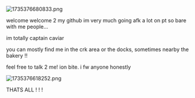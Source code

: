 ![1735376680833.png](https://github.com/user-attachments/assets/7fbf5037-d412-4ffc-832e-8e7a0fd026aa)

welcome welcome 2 my github im very much going afk a lot on pt so bare with me people...

im totally captain caviar

you can mostly find me in the crk area or the docks, sometimes nearby the bakery !!

feel free to talk 2 me! ion bite.
i fw anyone honestly

![1735376618252.png](https://github.com/user-attachments/assets/0b23ff4a-a899-45ce-8476-108ff8372f8a)

THATS ALL ! ! !
